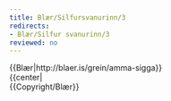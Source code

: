 ```yaml
---
title: Blær/Silfursvanurinn/3
redirects:
- Blær/Silfur svanurinn/3
reviewed: no
---
```

<vocabulary>
</vocabulary>
{{Blær|http://blaer.is/grein/amma-sigga}}

<div class="book" data-translate=true data-audio-file="Silfur_svanurinn_03-3.mp3">
{{center|<Audio src="Silfur_svanurinn_03-3.mp3"/>}}
<html>
<div class="blaer article">

<div class="article-entry">
  <div class="images-two-up">
    <div class="image-box image-box-half">
      <img src="https://ylhyra.is/Special:Filepath/Blær_–_Silfur_svanurinn_94829.jpeg">
    </div>
    <div class="image-box image-box-half">
      <img src="https://ylhyra.is/Special:Filepath/Blær_–_Silfur_svanurinn_98743.jpeg">
    </div>
  </div>

  <div class="text">
    <p><strong data-translate=no data-no-audio=true>Sigga: </strong>Jófríðarstaðavegur, þetta er lengsta götuheiti í Hafnarfirði. Við fluttum hingað árið 1986, en hér ólst Guðrún Helgadóttir rithöfundur upp og gerðust margar af sögunum hennar hér í þessu húsi.</p>
  </div>

  <div class="text">
    <p><em><em>Heimilið er bleikt. Með fram öllum veggjum eru listaverk eftir manninn hennar, tengdaföður og barnabörn. Sófana prýða krossasaumaðir púðar og bútasaumsteppi eftir hana sjálfa. Svo er það nokkuð sem fer ekki fram hjá neinum sem kemur í heimsókn á Jófríðarstaðaveg; barnavagnar. Í hverjum krók og kima má sjá barnavagna, litlar styttur úr postulíni, silfri og annað eins. Sigga sýnir mér inn í svefnherbergið hennar og Yngva. </em></em>
    </p>
  </div>
</div>

</div>
</html>
</div>
{{Copyright/Blær}}

